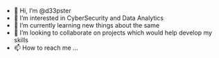 - 👋 Hi, I’m @d33pster
- 👀 I’m interested in CyberSecurity and Data Analytics
- 🌱 I’m currently learning new things about the same
- 💞️ I’m looking to collaborate on projects which would help develop my skills
- 📫 How to reach me ...

<!---
d33pster/d33pster is a ✨ special ✨ repository because its `README.md` (this file) appears on your GitHub profile.
You can click the Preview link to take a look at your changes.
--->
